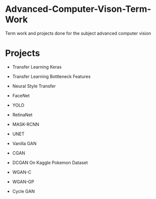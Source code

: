 # Advanced-Computer-Vison-Term-Work
Term work and projects done for the subject advanced computer vision

# Projects
* Transfer Learning Keras

* Transfer Learning Bottleneck Features

* Neural Style Transfer

* FaceNet

* YOLO

* RetinaNet

* MASK-RCNN

* UNET

* Vanilla GAN

* CGAN

* DCGAN On Kaggle Pokemon Dataset

* WGAN-C

* WGAN-GP

* Cycle GAN
